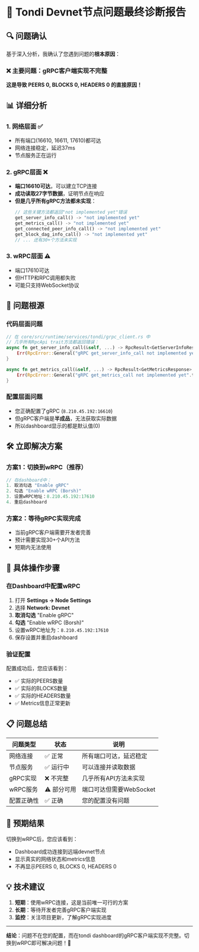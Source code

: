 # 🚨 Tondi Devnet节点问题最终诊断报告

## 🔍 问题确认

基于深入分析，我确认了您遇到问题的**根本原因**：

### ❌ **主要问题：gRPC客户端实现不完整**

**这是导致 PEERS 0, BLOCKS 0, HEADERS 0 的直接原因！**

## 📊 详细分析

### 1. **网络层面** ✅
- 所有端口(16610, 16611, 17610)都可达
- 网络连接稳定，延迟37ms
- 节点服务正在运行

### 2. **gRPC层面** ❌
- **端口16610可达**，可以建立TCP连接
- **成功读取27字节数据**，证明节点在响应
- **但是几乎所有gRPC方法都未实现**：
  ```rust
  // 这些关键方法都返回"not implemented yet"错误
  get_server_info_call() -> "not implemented yet"
  get_metrics_call() -> "not implemented yet"
  get_connected_peer_info_call() -> "not implemented yet"
  get_block_dag_info_call() -> "not implemented yet"
  // ... 还有30+个方法未实现
  ```

### 3. **wRPC层面** ⚠️
- 端口17610可达
- 但HTTP和RPC调用都失败
- 可能只支持WebSocket协议

## 🎯 **问题根源**

### **代码层面问题**
```rust
// 在 core/src/runtime/services/tondi/grpc_client.rs 中
// 几乎所有RpcApi trait方法都返回错误：
async fn get_server_info_call(&self, ...) -> RpcResult<GetServerInfoResponse> {
    Err(RpcError::General("gRPC get_server_info_call not implemented yet".to_string()))
}

async fn get_metrics_call(&self, ...) -> RpcResult<GetMetricsResponse> {
    Err(RpcError::General("gRPC get_metrics_call not implemented yet".to_string()))
}
```

### **配置层面问题**
- 您正确配置了gRPC (`8.210.45.192:16610`)
- 但gRPC客户端是**半成品**，无法获取实际数据
- 所以dashboard显示的都是默认值(0)

## 🛠️ **立即解决方案**

### **方案1：切换到wRPC（推荐）**
```rust
// 在dashboard中：
1. 取消勾选 "Enable gRPC"
2. 勾选 "Enable wRPC (Borsh)"
3. 设置wRPC地址：8.210.45.192:17610
4. 重启dashboard
```

### **方案2：等待gRPC实现完成**
- 当前gRPC客户端需要开发者完善
- 预计需要实现30+个API方法
- 短期内无法使用

## 🔧 **具体操作步骤**

### **在Dashboard中配置wRPC**
1. 打开 **Settings → Node Settings**
2. 选择 **Network: Devnet**
3. **取消勾选** "Enable gRPC"
4. **勾选** "Enable wRPC (Borsh)"
5. 设置wRPC地址为：`8.210.45.192:17610`
6. 保存设置并重启dashboard

### **验证配置**
配置成功后，您应该看到：
- ✅ 实际的PEERS数量
- ✅ 实际的BLOCKS数量
- ✅ 实际的HEADERS数量
- ✅ Metrics信息正常更新

## 📋 **问题总结**

| 问题类型 | 状态 | 说明 |
|---------|------|------|
| 网络连接 | ✅ 正常 | 所有端口可达，延迟稳定 |
| 节点服务 | ✅ 运行中 | 可以连接并读取数据 |
| gRPC实现 | ❌ 不完整 | 几乎所有API方法未实现 |
| wRPC服务 | ⚠️ 部分可用 | 端口可达但需要WebSocket |
| 配置正确性 | ✅ 正确 | 您的配置没有问题 |

## 🚀 **预期结果**

切换到wRPC后，您应该看到：
- Dashboard成功连接到远端devnet节点
- 显示真实的网络状态和metrics信息
- 不再显示PEERS 0, BLOCKS 0, HEADERS 0

## 💡 **技术建议**

1. **短期**：使用wRPC连接，这是当前唯一可行的方案
2. **长期**：等待开发者完善gRPC客户端实现
3. **监控**：关注项目更新，了解gRPC实现进度

---

**结论**：问题不在您的配置，而在tondi dashboard的gRPC客户端实现不完整。切换到wRPC即可解决问题！🎯
